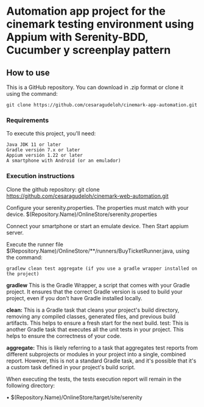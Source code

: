# Automation app project for the cinemark testing environment using Appium with Serenity-BDD, Cucumber y screenplay pattern

## How to use

This is a GitHub repository. You can download in .zip format or clone it using the command:
```
git clone https://github.com/cesaragudeloh/cinemark-app-automation.git
```

### Requirements
To execute this project, you'll need:

```
Java JDK 11 or later
Gradle versión 7.x or later
Appium versión 1.22 or later
A smartphone with Android (or an emulador)
```

### Execution instructions

Clone the github repository:
git clone https://github.com/cesaragudeloh/cinemark-web-automation.git

Configure your  serenity.properties. The properties must match with your device.
$(Repository.Name)/OnlineStore/serenity.properties

Connect your smartphone or start an emulate device. Then Start appium server.

Execute the runner file $(Repository.Name)/OnlineStore/**/runners/BuyTicketRunner.java, using the command: 
```
gradlew clean test aggregate (if you use a gradle wrapper installed on the project)      
```
**gradlew** This is the Gradle Wrapper, a script that comes with your Gradle project. It ensures that the correct Gradle version is used to build your project, even if you don't have Gradle installed locally.

**clean:** This is a Gradle task that cleans your project's build directory, removing any compiled classes, generated files, and previous build artifacts. This helps to ensure a fresh start for the next build.
test: This is another Gradle task that executes all the unit tests in your project. This helps to ensure the correctness of your code.

**aggregate:** This is likely referring to a task that aggregates test reports from different subprojects or modules in your project into a single, combined report. However, this is not a standard Gradle task, and it's possible that it's a custom task defined in your project's build script. 

When executing the tests, the tests execution report will remain in the following directory:

•	$(Repository.Name)/OnlineStore/target/site/serenity